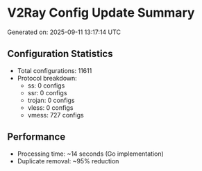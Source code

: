 # V2Ray Config Update Summary
Generated on: 2025-09-11 13:17:14 UTC

## Configuration Statistics
- Total configurations: 11611
- Protocol breakdown:
  - ss: 0 configs
  - ssr: 0 configs
  - trojan: 0 configs
  - vless: 0 configs
  - vmess: 727 configs

## Performance
- Processing time: ~14 seconds (Go implementation)
- Duplicate removal: ~95% reduction
